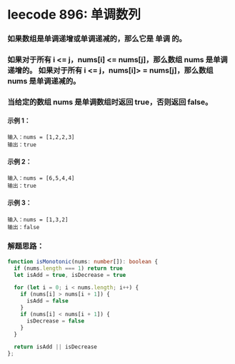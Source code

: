 # leecode 896: 单调数列

### 如果数组是单调递增或单调递减的，那么它是 单调 的。

### 如果对于所有 i <= j，nums[i] <= nums[j]，那么数组 nums 是单调递增的。 如果对于所有 i <= j，nums[i]> = nums[j]，那么数组 nums 是单调递减的。

### 当给定的数组 nums 是单调数组时返回 true，否则返回 false。

#### 示例 1：
```
输入：nums = [1,2,2,3]
输出：true
```
#### 示例 2：
```
输入：nums = [6,5,4,4]
输出：true
```
#### 示例 3：
```
输入：nums = [1,3,2]
输出：false
```

### 解题思路：
```ts
function isMonotonic(nums: number[]): boolean {
  if (nums.length === 1) return true
  let isAdd = true, isDecrease = true

  for (let i = 0; i < nums.length; i++) {
    if (nums[i] > nums[i + 1]) {
      isAdd = false
    }
    if (nums[i] < nums[i + 1]) {
      isDecrease = false
    }
  }

  return isAdd || isDecrease
};
```